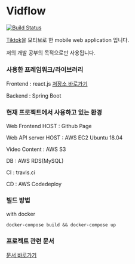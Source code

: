 # Vidflow 

[![Build Status](https://travis-ci.org/ryrie/vidflow.svg?branch=master)](https://travis-ci.org/ryrie/vidflow)

[Tiktok](www.tiktok.com)을 모티브로 한 mobile web application 입니다.

저의 개발 공부의 목적으로만 사용됩니다. 

### 사용한 프레임워크/라이브러리

Frontend : react.js [저장소 바로가기](https://github.com/ryrie/vidflow-web)

Backend : Spring Boot

### 현재 프로젝트에서 사용하고 있는 환경

Web Frontend HOST : Github Page

Web API server HOST : AWS EC2 Ubuntu 18.04

Video Content : AWS S3

DB : AWS RDS(MySQL)

CI : travis.ci

CD : AWS Codedeploy


### 빌드 방법

with docker

`docker-compose build && docker-compose up`

### 프로젝트 관련 문서

[문서 바로가기](docs/Index.adoc)

